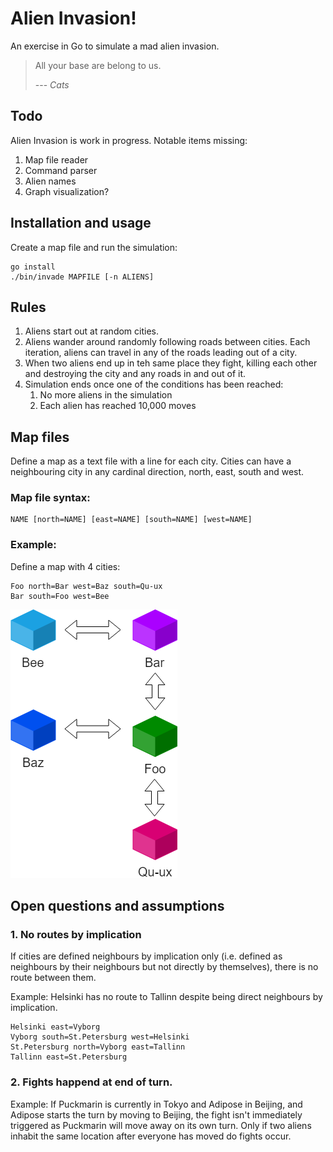 # Alien Invasion!
An exercise in Go to simulate a mad alien invasion.

> All your base are belong to us.
> 
> ---  *Cats*


## Todo
Alien Invasion is work in progress. Notable items missing:
1. Map file reader
2. Command parser
3. Alien names
4. Graph visualization?

## Installation and usage
Create a map file and run the simulation:
```
go install
./bin/invade MAPFILE [-n ALIENS]
```

## Rules
1. Aliens start out at random cities.
2. Aliens wander around randomly following roads between cities. Each iteration, aliens can travel in any of the roads leading out of a city.
3. When two aliens end up in teh same place they fight, killing each other and destroying the city and any roads in and out of it.
4. Simulation ends once one of the conditions has been reached:  
    1. No more aliens in the simulation
    2. Each alien has reached 10,000 moves

## Map files
Define a map as a text file with a line for each city.
Cities can have a neighbouring city in any cardinal direction, north, east, south and west.

### Map file syntax: 
```
NAME [north=NAME] [east=NAME] [south=NAME] [west=NAME]
```

### Example:
Define a map with 4 cities:  
```
Foo north=Bar west=Baz south=Qu-ux
Bar south=Foo west=Bee
```    
![Map](doc/map_rendered.png)

## Open questions and assumptions

### 1. No routes by implication

If cities are defined neighbours by implication only (i.e. defined as neighbours by their neighbours but not directly by themselves), there is no route between them.  


Example: Helsinki has no route to Tallinn despite being direct neighbours by implication.  

```
Helsinki east=Vyborg
Vyborg south=St.Petersburg west=Helsinki
St.Petersburg north=Vyborg east=Tallinn
Tallinn east=St.Petersburg
```


### 2. Fights happend at end of turn.  

Example: If Puckmarin is currently in Tokyo and Adipose in Beijing, and Adipose starts the turn by moving to Beijing, the fight isn't immediately triggered as Puckmarin will move away on its own turn. Only if two aliens inhabit the same location after everyone has moved do fights occur.
